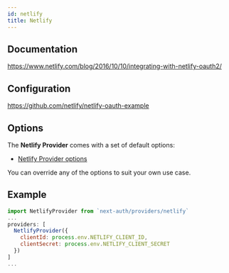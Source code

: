 ```yaml
---
id: netlify
title: Netlify
---
```


## Documentation

https://www.netlify.com/blog/2016/10/10/integrating-with-netlify-oauth2/

## Configuration

https://github.com/netlify/netlify-oauth-example

## Options

The **Netlify Provider** comes with a set of default options:

- [Netlify Provider options](https://github.com/nextauthjs/next-auth/blob/main/src/providers/netlify.js)

You can override any of the options to suit your own use case.

## Example

```js
import NetlifyProvider from `next-auth/providers/netlify`
...
providers: [
  NetlifyProvider({
    clientId: process.env.NETLIFY_CLIENT_ID,
    clientSecret: process.env.NETLIFY_CLIENT_SECRET
  })
]
...
```
